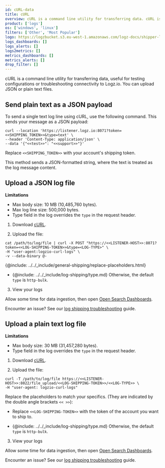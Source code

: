 ```yaml
---
id: cURL-data
title: cURL
overview: cURL is a command line utility for transferring data. cURL is a quick and easy way to test your configuration or troubleshoot your connectivity to Logz.io.
product: ['logs']
os: ['windows', 'linux']
filters: ['Other', 'Most Popular']
logo: https://logzbucket.s3.eu-west-1.amazonaws.com/logz-docs/shipper-logos/curl.svg
logs_dashboards: []
logs_alerts: []
logs2metrics: []
metrics_dashboards: []
metrics_alerts: []
drop_filter: []
---
```



 

cURL is a command line utility for transferring data, useful for testing configurations or troubleshooting connectivity to Logz.io. You can upload JSON or plain text files.

## Send plain text as a JSON payload

To send a single text log line using cURL, use the following command. This sends your message as a JSON payload:

```shell
curl --location 'https://listener.logz.io:8071?token=<<SHIPPING_TOKEN>>&type=text' \
--header 'Content-Type: application/json' \
--data '{"<<test>>": "<<support>>"}'
```

Replace `<<SHIPPING_TOKEN>>` with your account's shipping token.

This method sends a JSON-formatted string, where the text is treated as the log message content.



## Upload a JSON log file

**Limitations**

* Max body size: 10 MB (10,485,760 bytes).
* Max log line size: 500,000 bytes.
* Type field in the log overrides the `type` in the request header.

1. Download [cURL](https://curl.haxx.se/download.html).

2. Upload the file:


```shell 
cat /path/to/log/file | curl -X POST "https://<<LISTENER-HOST>>:8071?token=<<LOG-SHIPPING-TOKEN>>&type=<LOG-TYPE>" \
-H "user-agent:logzio-curl-logs" \
-v --data-binary @-
```

{@include: ../../_include/general-shipping/replace-placeholders.html}

* {@include: ../../_include/log-shipping/type.md} Otherwise, the default `type` is `http-bulk`.

3. View your logs

Allow some time for data ingestion, then open [Open Search Dashboards](https://app.logz.io/#/dashboard/osd).

Encounter an issue? See our [log shipping troubleshooting](https://docs.logz.io/docs/user-guide/log-management/troubleshooting/log-shipping-troubleshooting/) guide.

 




## Upload a plain text log file



**Limitations**

* Max body size: 30 MB (31,457,280 bytes).
* Type field in the log overrides the `type` in the request header.


1. Download [cURL](https://curl.haxx.se/download.html).

2. Upload the file:


```shell
curl -T /path/to/log/file https://<<LISTENER-HOST>>:8022/file_upload/<<LOG-SHIPPING-TOKEN>>/<<LOG-TYPE>> \
-H "user-agent: logzio-curl-logs"
```

Replace the placeholders to match your specifics. (They are indicated by the double angle brackets `<< >>`):

* Replace `<<LOG-SHIPPING-TOKEN>>` with the token of the account you want to ship to.

* {@include: ../../_include/log-shipping/type.md} Otherwise, the default `type` is `http-bulk`.

3. View your logs

Allow some time for data ingestion, then open [Open Search Dashboards](https://app.logz.io/#/dashboard/osd).

Encounter an issue? See our [log shipping troubleshooting](https://docs.logz.io/docs/user-guide/log-management/troubleshooting/log-shipping-troubleshooting/) guide.

 

  